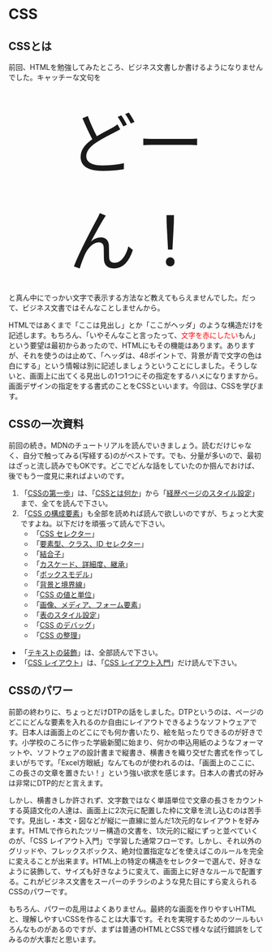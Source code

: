 # CSS

## CSSとは

前回、HTMLを勉強してみたところ、ビジネス文書しか書けるようになりませんでした。キャッチーな文句を

<center><span style="font-size:100pt">どーん！</span></center>

と真ん中にでっかい文字で表示する方法など教えてもらえませんでした。だって、ビジネス文書ではそんなことしませんから。

HTMLではあくまで「ここは見出し」とか「ここがヘッダ」のような構造だけを記述します。もちろん、「いやそんなこと言ったって、<span style="color:red;">文字を赤にしたい</span>もん」という要望は最初からあったので、HTMLにもその機能はあります。ありますが、それを使うのは止めて、「ヘッダは、48ポイントで、背景が青で文字の色は白にする」という情報は別に記述しましょうということにしました。そうしないと、画面上に出てくる見出しの1つ1つにその指定をするハメになりますから。画面デザインの指定をする書式のことをCSSといいます。今回は、CSSを学びます。

## CSSの一次資料

前回の続き。MDNのチュートリアルを読んでいきましょう。読むだけじゃなく、自分で触ってみる(写経する)のがベストです。でも、分量が多いので、最初はざっと流し読みでもOKです。どこでどんな話をしていたのか掴んでおけば、後でもう一度見に来ればよいのです。

1. 「[CSSの第一歩](https://developer.mozilla.org/ja/docs/Learn/CSS/First_steps)」は、「[CSSとは何か](https://developer.mozilla.org/ja/docs/Learn/CSS/First_steps/What_is_CSS)」から「[経歴ページのスタイル設定](https://developer.mozilla.org/ja/docs/Learn/CSS/First_steps/Styling_a_biography_page)」まで、全てを読んで下さい。
1. 「[CSS の構成要素](https://developer.mozilla.org/ja/docs/Learn/CSS/Building_blocks)」も全部を読めれば読んで欲しいのですが、ちょっと大変ですよね。以下だけを頑張って読んで下さい。
    * 「[CSS セレクター](https://developer.mozilla.org/ja/docs/Learn/CSS/Building_blocks/Selectors)」
    * 「[要素型、クラス、ID セレクター](https://developer.mozilla.org/ja/docs/Learn/CSS/Building_blocks/Selectors/Type_Class_and_ID_Selectors)」
    * 「[結合子](https://developer.mozilla.org/ja/docs/Learn/CSS/Building_blocks/Selectors/Combinators)」
    * 「[カスケード、詳細度、継承](https://developer.mozilla.org/ja/docs/Learn/CSS/Building_blocks/Cascade_and_inheritance)」
    * 「[ボックスモデル](https://developer.mozilla.org/ja/docs/Learn/CSS/Building_blocks/The_box_model)」
    * 「[背景と境界線](https://developer.mozilla.org/ja/docs/Learn/CSS/Building_blocks/Backgrounds_and_borders)」
    * 「[CSS の値と単位](https://developer.mozilla.org/ja/docs/Learn/CSS/Building_blocks/Values_and_units)」
    * 「[画像、メディア、フォーム要素](https://developer.mozilla.org/ja/docs/Learn/CSS/Building_blocks/Images_media_form_elements)」
    * 「[表のスタイル設定](https://developer.mozilla.org/ja/docs/Learn/CSS/Building_blocks/Styling_tables)」
    * 「[CSS のデバッグ](https://developer.mozilla.org/ja/docs/Learn/CSS/Building_blocks/Debugging_CSS)」
    * 「[CSS の整理](https://developer.mozilla.org/ja/docs/Learn/CSS/Building_blocks/Organizing)」
* 「[テキストの装飾](https://developer.mozilla.org/ja/docs/Learn/CSS/Styling_text)」は、全部読んで下さい。
* 「[CSS レイアウト](https://developer.mozilla.org/ja/docs/Learn/CSS/CSS_layout)」は、「[CSS レイアウト入門](https://developer.mozilla.org/ja/docs/Learn/CSS/CSS_layout/Introduction)」だけ読んで下さい。

## CSSのパワー

前節の終わりに、ちょっとだけDTPの話をしました。DTPというのは、ページのどこにどんな要素を入れるのか自由にレイアウトできるようなソフトウェアです。日本人は画面上のどこにでも何か書いたり、絵を貼ったりできるのが好きです。小学校のころに作った学級新聞に始まり、何かの申込用紙のようなフォーマットや、ソフトウェアの設計書まで縦書き、横書きを織り交ぜた書式を作ってしまいがちです。「Excel方眼紙」なんてものが使われるのは、「画面上のここに、この長さの文章を置きたい！」という強い欲求を感じます。日本人の書式の好みは非常にDTP的だと言えます。

しかし、横書きしか許されず、文字数ではなく単語単位で文章の長さをカウントする英語文化の人達は、画面上に2次元に配置した枠に文章を流し込むのは苦手です。見出し・本文・図などが縦に一直線に並んだ1次元的なレイアウトを好みます。HTMLで作られたツリー構造の文書を、1次元的に縦にずっと並べていくのが、「CSS レイアウト入門」で学習した通常フローです。しかし、それ以外のグリッドや、フレックスボックス、絶対位置指定などを使えばこのルールを完全に変えることが出来ます。HTML上の特定の構造をセレクターで選んで、好きなように装飾して、サイズも好きなように変えて、画面上に好きなルールで配置する。これがビジネス文書をスーパーのチラシのような見た目にすら変えられるCSSのパワーです。

もちろん、パワーの乱用はよくありません。最終的な画面を作りやすいHTMLと、理解しやすいCSSを作ることは大事です。それを実現するためのツールもいろんなものがあるのですが、まずは普通のHTMLとCSSで様々な試行錯誤をしてみるのが大事だと思います。









